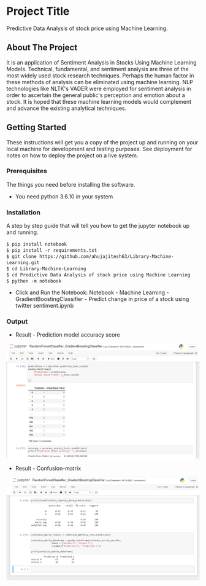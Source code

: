 # Project Title

Predictive Data Analysis of stock price using Machine Learning. 

## About The Project

It is an application of Sentiment Analysis in Stocks Using Machine Learning Models.
Technical, fundamental, and sentiment analysis are three of the most widely used stock research techniques. Perhaps the human factor in these methods of analysis can be eliminated using machine learning. NLP technologies like NLTK's VADER were employed for sentiment analysis in order to ascertain the general public's perception and emotion about a stock. It is hoped that these machine learning models would complement and advance the existing analytical techniques.

## Getting Started

These instructions will get you a copy of the project up and running on your local machine for development and testing purposes. See deployment for notes on how to deploy the project on a live system.

### Prerequisites

The things you need before installing the software.

* You need python 3.6.10 in your system

### Installation

A step by step guide that will tell you how to get the jupyter notebook up and running.

```
$ pip install notebook
$ pip install -r requirements.txt
$ git clone https://github.com/ahujajitesh63/Library-Machine-Learning.git
$ cd Library-Machine-Learning
$ cd Predictive Data Analysis of stock price using Machine Learning
$ python -m notebook
```
* Click and Run the Notebook: Notebook - Machine Learning - GradientBoostingClassifier - Predict change in price of a stock using twitter sentiment.ipynb

### Output
* Result - Prediction model accuracy score
<img src="/Predictive Data Analysis of stock price using Machine Learning/ML result.png" alt="data" title="Data title">

* Result - Confusion-matrix
<img src="/Predictive Data Analysis of stock price using Machine Learning/ML result 1.png" alt="data" title="Data title">




